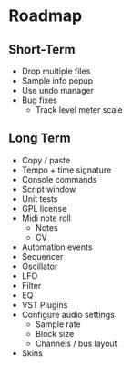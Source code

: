 # Roadmap

## Short-Term
- Drop multiple files
- Sample info popup
- Use undo manager
- Bug fixes
  - Track level meter scale


## Long Term

- Copy / paste
- Tempo + time signature
- Console commands
- Script window
- Unit tests
- GPL license
- Midi note roll
  - Notes
  - CV
- Automation events
- Sequencer
- Oscillator
- LFO
- Filter
- EQ
- VST Plugins
- Configure audio settings
  - Sample rate
  - Block size
  - Channels / bus layout
- Skins
